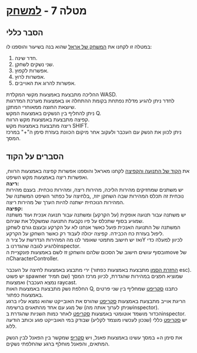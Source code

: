 # מטלה 7 - [למשחק](https://gamedevrel2024shovhalyon.itch.io/build-3d-world)
## הסבר כללי
במטלה זו לקחנו את [המשחק של אראל](https://github.com/gamedev-at-ariel/06-3d-terrain-ai) שהוא בנה בשיעור והוספנו לו:
1) חדר שינה.
2) שני נשקים לשחקן.
3) אפשרות לקפוץ.
4) אפשרות לרוץ.  
5) אפשרות להרוג את האוייבים.

ההליכה מתבצעת באמצעות מקשי המקלדת WASD.  
לחדר ניתן להגיע מדלת נפתחת בקומת ההתחלה או באמצעות מערכת המדרגות שיוצאת החוצה ממאוחרי המתקן.  
ניתן להחליף בין הנשקים באמצעות המקש Q.  
קפיצה מתבצעת באמצעות מקש הרווח.  
ריצה מתבצעת באמצעות מקש SHIFT.  
ניתן לכוון את הנשק עם העכבר ולעקוב אחר מיקום הכוונת בעזרת סימן ה"+" במרכז המסך.  
## הסברים על הקוד

את [הקוד של התנועה והקפיצה](https://github.com/gameDevCourse24/Week7-Build3DWorld/blob/main/Assets/Scripts/1-player/CharacterKeyboardMover.cs) לקחנו מאראל והוספנו אפשרות קפיצה באמצעות הרווח, ואפשרות ריצה באמצעות מקש השיפט.  
**ריצה:**  
יש משתנים שמחזיקים מהירות הליכה, מהירות ריצה, ומהירות נוכחית. בעצם מהירות נוכחית זה תכלס המהירות שבה השחקן יזוז, ,בלחיצה על כפתור השיפט המשתנה של המהירות הנוכחית ישתנה להיות הערך של מהירות ריצה.  
**קפיצה:**  
יש משתנה עבור תנועה אופקית (על הקרקע) ומשתנה עבור תנועה אנכית ועוד משתנה שמגיע בסוף שתכלס על פיו נקבעת התנועה שמשקלל את שניהם.  
המשתנה של התנועה האנכית פועל כאשר אנחנו לא על הקרקע ובעצם גורם לשחקן ליפול בעזרת כח הכבידה. קפיצה יכולה לעבוד רק כאשר השחקן על הקרקע.  
ואז יש חישוב מתמטי שאומר לנו מה המהירות הנדרשת על ציר הY לכיוון למעלה כדי להגיע לגובה שהגדרנו בinspector.  
ובסוף עושים חישוב של הסכום שלהם והשחקן זז לשם באמצעות פונקציית הmove של הCharacterController.  

ירי מתבצע באמצעות לחיצה על העכבר ([החזרת הסמן](https://github.com/gameDevCourse24/Week7-Build3DWorld/blob/main/Assets/Scripts/1-player/CursorHider.cs) מתבצעת באמצעות כפתור esc). יש פשוט spawner שמוציא חפצים במהירות שהגדרת, לכיוון מרכז המסך (שם תמיד נמצא העכבר) ואמצעות raycast.  
החלפת נשק מתבצעת באמצעות האות Q, כתבנו [סקריפט](https://github.com/gameDevCourse24/Week7-Build3DWorld/blob/main/Assets/Scripts/3-objects/Weapons%20Scripts/WeaponsClickSwitch.cs) שמחליף בין שני פרטים באמצעות כפתור.  
הריגת אוייב מתבצעת באמצעות [סקריפט](https://github.com/gameDevCourse24/Week7-Build3DWorld/blob/main/Assets/Scripts/Destroy%20Object%20Scripts/DeleteObjectByCollisionWithTag.cs) שהורס את האובייקט שהוא נמצא עליו ברגע של מגע עם אחד מהתאגים ברשימה (שניתן לערוך אותה מהinspector).  
הכדור מושמד אוטומטי באמצעות [סקריפט](https://github.com/gameDevCourse24/Week7-Build3DWorld/blob/main/Assets/Scripts/Destroy%20Object%20Scripts/DeleteObjectByTime.cs) לאחר כמות השניות שהגדרת בinspector.
יש [סקריפט](https://github.com/gameDevCourse24/Week7-Build3DWorld/blob/main/Assets/Scripts/GameManagerAndTesting/CollisionAndTriggerChack.cs) כללי (שנכון לעכשיו מוצמד לקליע) שבודק במי האובייקט פגע וכותב הודעה ללוג.  

את סימן ה+ במסך עשינו באמצעות פאנל, ויש [סקריפ](https://github.com/gameDevCourse24/Week7-Build3DWorld/blob/main/Assets/Scripts/3-objects/Weapons%20Scripts/CrosPanelToShow.cs) שמקשר בין הפאנל לבין הנשק המתאים, והפאנל מוחלף ברגע שהחלפתי נשקים.



